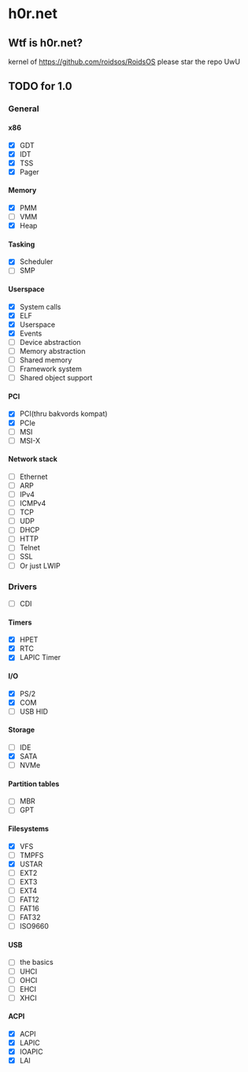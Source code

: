 # h0r.net
## Wtf is h0r.net?
kernel of https://github.com/roidsos/RoidsOS
please star the repo UwU
## TODO for 1.0
### General
#### x86
- [X] GDT
- [X] IDT
- [X] TSS
- [X] Pager
#### Memory
- [X] PMM
- [ ] VMM
- [X] Heap
#### Tasking
- [x] Scheduler
- [ ] SMP
#### Userspace
- [x] System calls
- [x] ELF
- [x] Userspace
- [x] Events
- [ ] Device abstraction
- [ ] Memory abstraction
- [ ] Shared memory
- [ ] Framework system
- [ ] Shared object support
#### PCI
- [X] PCI(thru bakvords kompat)
- [X] PCIe
- [ ] MSI
- [ ] MSI-X
#### Network stack
- [ ] Ethernet
- [ ] ARP
- [ ] IPv4
- [ ] ICMPv4
- [ ] TCP
- [ ] UDP
- [ ] DHCP
- [ ] HTTP
- [ ] Telnet
- [ ] SSL
- [ ] Or just LWIP
### Drivers
- [ ] CDI
#### Timers
- [X] HPET
- [X] RTC
- [X] LAPIC Timer
#### I/O
- [x] PS/2
- [x] COM
- [ ] USB HID
#### Storage
- [ ] IDE
- [x] SATA
- [ ] NVMe
#### Partition tables
- [ ] MBR
- [ ] GPT 
#### Filesystems
- [X] VFS
- [ ] TMPFS
- [X] USTAR
- [ ] EXT2
- [ ] EXT3
- [ ] EXT4
- [ ] FAT12
- [ ] FAT16
- [ ] FAT32
- [ ] ISO9660
#### USB
- [ ] the basics
- [ ] UHCI
- [ ] OHCI
- [ ] EHCI
- [ ] XHCI
#### ACPI
- [X] ACPI
- [X] LAPIC
- [X] IOAPIC
- [X] LAI
